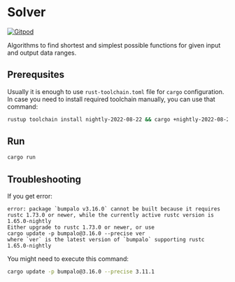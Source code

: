 # Solver
[![Gitpod](https://img.shields.io/badge/Gitpod-ready--to--code-blue?logo=gitpod)](https://gitpod.io/#https://github.com/linksplatform/solver) 

Algorithms to find shortest and simplest possible functions for given input and output data ranges.

## Prerequsites

Usually it is enough to use `rust-toolchain.toml` file for `cargo` configuration. In case you need to install required toolchain manually, you can use that command:

```bash
rustup toolchain install nightly-2022-08-22 && cargo +nightly-2022-08-22 build
```

## Run

```bash
cargo run
```

## Troubleshooting

If you get error:

```
error: package `bumpalo v3.16.0` cannot be built because it requires rustc 1.73.0 or newer, while the currently active rustc version is 1.65.0-nightly
Either upgrade to rustc 1.73.0 or newer, or use
cargo update -p bumpalo@3.16.0 --precise ver
where `ver` is the latest version of `bumpalo` supporting rustc 1.65.0-nightly
```

You might need to execute this command:

```bash
cargo update -p bumpalo@3.16.0 --precise 3.11.1
```